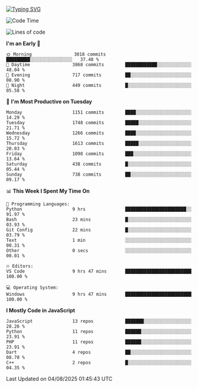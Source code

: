 [![Typing SVG](https://readme-typing-svg.demolab.com?font=Fira+Code&pause=1000&color=F7F7F7&random=false&width=435&lines=Hi+%F0%9F%91%8B%2C+I'm+Rafiu+Sidqi;Junior+Backend+Developer)](https://git.io/typing-svg)
<!--START_SECTION:waka-->
![Code Time](http://img.shields.io/badge/Code%20Time-835%20hrs%201%20min-blue)

![Lines of code](https://img.shields.io/badge/From%20Hello%20World%20I%27ve%20Written-2.6%20million%20lines%20of%20code-blue)

**I'm an Early 🐤** 

```text
🌞 Morning                3018 commits        █████████░░░░░░░░░░░░░░░░   37.48 % 
🌆 Daytime                3868 commits        ████████████░░░░░░░░░░░░░   48.04 % 
🌃 Evening                717 commits         ██░░░░░░░░░░░░░░░░░░░░░░░   08.90 % 
🌙 Night                  449 commits         █░░░░░░░░░░░░░░░░░░░░░░░░   05.58 % 
```
📅 **I'm Most Productive on Tuesday** 

```text
Monday                   1151 commits        ████░░░░░░░░░░░░░░░░░░░░░   14.29 % 
Tuesday                  1748 commits        █████░░░░░░░░░░░░░░░░░░░░   21.71 % 
Wednesday                1266 commits        ████░░░░░░░░░░░░░░░░░░░░░   15.72 % 
Thursday                 1613 commits        █████░░░░░░░░░░░░░░░░░░░░   20.03 % 
Friday                   1098 commits        ███░░░░░░░░░░░░░░░░░░░░░░   13.64 % 
Saturday                 438 commits         █░░░░░░░░░░░░░░░░░░░░░░░░   05.44 % 
Sunday                   738 commits         ██░░░░░░░░░░░░░░░░░░░░░░░   09.17 % 
```


📊 **This Week I Spent My Time On** 

```text
💬 Programming Languages: 
Python                   9 hrs               ███████████████████████░░   91.97 % 
Bash                     23 mins             █░░░░░░░░░░░░░░░░░░░░░░░░   03.93 % 
Git Config               22 mins             █░░░░░░░░░░░░░░░░░░░░░░░░   03.79 % 
Text                     1 min               ░░░░░░░░░░░░░░░░░░░░░░░░░   00.31 % 
Other                    0 secs              ░░░░░░░░░░░░░░░░░░░░░░░░░   00.01 % 

🔥 Editors: 
VS Code                  9 hrs 47 mins       █████████████████████████   100.00 % 

💻 Operating System: 
Windows                  9 hrs 47 mins       █████████████████████████   100.00 % 
```

**I Mostly Code in JavaScript** 

```text
JavaScript               13 repos            ███████░░░░░░░░░░░░░░░░░░   28.26 % 
Python                   11 repos            ██████░░░░░░░░░░░░░░░░░░░   23.91 % 
PHP                      11 repos            ██████░░░░░░░░░░░░░░░░░░░   23.91 % 
Dart                     4 repos             ██░░░░░░░░░░░░░░░░░░░░░░░   08.70 % 
C++                      2 repos             █░░░░░░░░░░░░░░░░░░░░░░░░   04.35 % 
```




 Last Updated on 04/08/2025 01:45:43 UTC
<!--END_SECTION:waka-->
